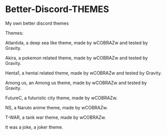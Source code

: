 # Better-Discord-THEMES
My own better discord themes

Themes:

Atlantida, a deep sea like theme, made by wCOBRAZw and tested by Gravity.

Akira, a pokemon related theme, made by wCOBRAZw and tested by Gravity.

Henta1, a hentai related theme, made by wCOBRAZw and tested by Gravity.

Among us, an Among us theme, made by wCOBRAZw and tested by Gravity.

FutureC, a futuristic city theme, made by wCOBRAZw.

NS, a Naruto anime theme, made by wCOBRAZw.

T-WAR, a tank war theme, made by wCOBRAZw.

It was a joke, a joker theme.
